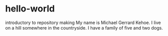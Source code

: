 # hello-world
introductory to repository making
My name is Michael Gerrard Kehoe. I live on a hill somewhere in the countryside. I have a family of five and two dogs.
